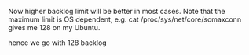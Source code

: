 Now higher backlog limit will be better in most cases. Note that the maximum limit is OS dependent, e.g. cat /proc/sys/net/core/somaxconn gives me 128 on my Ubuntu.

hence we go with 128 backlog 


